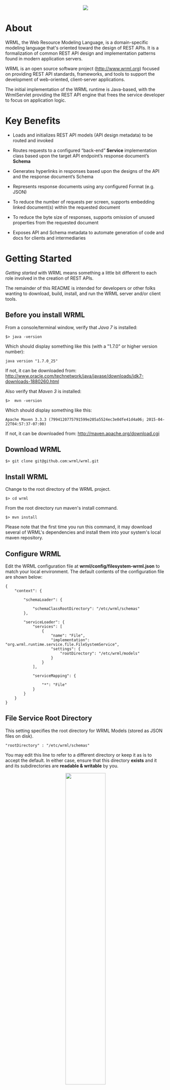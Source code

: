 <p align="center">
  <img src="doc/wrml.png"/>
</p>

# About
WRML, the Web Resource Modeling Language, is a domain-specific modeling language that's oriented toward the design of REST APIs. It is a formalization of common REST API design and implementation patterns found in modern application servers. 

WRML is an open source software project (http://www.wrml.org) focused on providing REST API standards, frameworks, and tools to support the development of web-oriented, client-server applications.

The initial implementation of the WRML runtime is Java-based, with the WrmlServlet providing the REST API engine that frees the service developer to focus on application logic.

# Key Benefits

* Loads and initializes REST API models (API design metadata) to be routed and invoked

* Routes requests to a configured “back-end” **Service** implementation class based upon the target API endpoint’s response document’s **Schema**

* Generates hyperlinks in responses based upon the designs of the API and the response document’s Schema

* Represents response documents using any configured Format (e.g. JSON)

* To reduce the number of requests per screen, supports embedding linked document(s) within the requested document

* To reduce the byte size of responses, supports omission of unused properties from the requested document

* Exposes API and Schema metadata to automate generation of code and docs for clients and intermediaries


# Getting Started

*Getting started* with WRML means something a little bit different to each role involved in the creation of REST APIs.

The remainder of this README is intended for developers or other folks wanting to download, build, install, and run the WRML server and/or client tools.

## Before you install WRML

From a console/terminal window, verify that *Java 7* is installed:

	$> java -version

Which should display something like this (with a "1.7.0" or higher version number):

	java version "1.7.0_25"

If not, it can be downloaded from: http://www.oracle.com/technetwork/java/javase/downloads/jdk7-downloads-1880260.html

Also verify that *Maven 3* is installed:

	$>  mvn -version

Which should display something like this:

    Apache Maven 3.3.3 (7994120775791599e205a5524ec3e0dfe41d4a06; 2015-04-22T04:57:37-07:00)

If not, it can be downloaded from: http://maven.apache.org/download.cgi

## Download WRML

	$> git clone git@github.com:wrml/wrml.git

## Install WRML

Change to the root directory of the WRML project.

	$> cd wrml

From the root directory run maven's install command.
	
	$> mvn install

Please note that the first time you run this command, it may download several of WRML's dependencies and install them into your system's local maven repository.


## Configure WRML

Edit the WRML configuration file at **wrml/config/filesystem-wrml.json** to match your local environment. The default contents of the configuration file are shown below:
    
	{
	    "context": {
	
	        "schemaLoader": {
	
	            "schemaClassRootDirectory": "/etc/wrml/schemas"
	        },
	
	        "serviceLoader": {
	            "services": [
	                {
	                    "name": "File",
	                    "implementation": "org.wrml.runtime.service.file.FileSystemService",
	                    "settings": {
	                        "rootDirectory": "/etc/wrml/models"
	                    }
	                }
	            ],
	
	            "serviceMapping": {
	
	                "*": "File"
	            }
	        }
	    }
	}

## File Service Root Directory

This setting specifies the root directory for WRML Models (stored as JSON files on disk).

	"rootDirectory" : "/etc/wrml/schemas"
	
You may edit this line to refer to a different directory or keep it as is to accept the default. In either case, ensure that this directory **exists** and it and its subdirectories are **readable & writable** by you.

<p align="center">
  <img src="doc/README/Permissions-01.png" width="50%"/>
</p>
	

## Schema Loader Schema Directory

This setting specifies the root directory for WRML Schemas (compiled as Java interfaces).

	"schemaClassRootDirectory" : "/etc/wrml/models"

You may edit this line to refer to a different directory or keep it as is to accept the default. In either case, ensure that this directory **exists** and it and its subdirectories are **readable & writable** by you.

# Werminal - WRML Terminal

Werminal is a terminal (command line) application for WRML model browsing and editing.

Werminal can be used to create new models of any type such as: Schemas, Teams, Players, Aliens, HomeScreens, Movies; whatever your application calls for.

Werminal also enables you to open, edit, and save data (of any data type).

<p align="center">
  <img src="doc/wormle.png" width="80%"/>
</p>


## Running Werminal

From the project root directory of the WRML project, change to the *cli* subdirectory.

    $> cd cli
    $> ./werminal

The **werminal** command runs Werminal with the following command: 

    java -DwrmlConfiguration=../config/filesystem-wrml.json -classpath "target/wrml-cli.jar" org.wrml.werminal.Werminal -unix

Werminal starts by dispaying the splash screen (shown below). From here you may press any key to start interacting with WRML. 

<p align="center">
  <img src="doc/README/Werminal-001.png" width="90%"/>
</p>

For more information about running Werminal, see <a href="./cli/README.md">the Werminal /cli project README.</a>

If you have problems starting Werminal, please confirm that the WRML configuration file is using the correct "slash" leaning direction for the folder/directory paths match the conventions of your OS. In WRML config files, the "/" forward slash should work cross-platform.


## A Quick Tour of Werminal
This section will walk through a simple example of using Werminal to demonstrate WRML's modeling features. Specifically, in this tour we will:

1. Design a new schema
  * Create a new schema, named **Demo**
  * Save our new schema to disk, using the "File" service 
  * Load our new schema as a java class
2. Create model instances of new schema type
  * Create a new instance of **Demo**
  * Save the model instance to disk
  * Exit Werminal, then re-launch and re-open the saved demo instance 

For more about the Werminal app, please consult the "[Werminal Masters Handbook](https://github.com/wrml/wrml/blob/master/doc/WRML_WerminalMastersHandbook.pdf)"

### Designing a new Schema

As you might expect, a WRML schema is a structured data type. For the first part of the Werminal tour, you will create a new schema named **Demo**.

Following the splash screen (after pressing any key), Werminal displays its main menu (shown below).

<p align="center">
  <img src="doc/README/Werminal-002.png" width="90%"/>
</p>

The **New** button has input focus (indicated by bold red text) so you can press the enter key to activate it.

The **New Model** dialog will prompt you to enter the URI that identifies the schema of the model that you wish to create. To create a new schema, the URI is [http://schema.api.wrml.org/org/wrml/model/schema/Schema](http://schema.api.wrml.org/org/wrml/model/schema/Schema).

By default, this URI is already entered so you can simply press the tab key until the **OK** button has input focus and then press the enter key to activate it.

<p align="center">
  <img src="doc/README/Werminal-003.png" width="90%"/>
</p>

Now you should see Werminal's model editor window with the title **"Werminal - Model - Schema"**, which indicates that you are editing a model of type schema. 

The top portion of the model editor window displays a toolbar, which we will make use of in a moment. For now, we will start by editing a few of the **slots** of our new schema model. A WRML model slot is analagous to a property, field, or column in other modeling systems. 

<p align="center">
  <img src="doc/README/Werminal-004.png" width="90%"/>
</p>

The first slot to edit is named **uri**. Press the tab key until you see the uri slot's value gain input focus, which is indicated by red highlight and cursor location. 

With the uri slot focused, edit the value to **http://schema.api.wrml.org/Demo**.

<p align="center">
  <img src="doc/README/Werminal-005.png" width="90%"/>
</p>

Next, press the tab key (or down arrow key) to give focus to the **baseSchemaURis** slot. This slot allows schema models to declare that they extend other schemas. The value in this slot is a list of URIs that identify the *base* schemas for this schema. 

With the **baseSchemaURis** slot focused, press the enter key to open the list editor window.

<p align="center">
  <img src="doc/README/Werminal-006.png" width="90%"/>
</p>



<p align="center">
  <img src="doc/README/Werminal-007.png" width="90%"/>
</p>

<p align="center">
  <img src="doc/README/Werminal-008.png" width="90%"/>
</p>

<p align="center">
  <img src="doc/README/Werminal-009.png" width="90%"/>
</p>

<p align="center">
  <img src="doc/README/Werminal-010.png" width="90%"/>
</p>

<p align="center">
  <img src="doc/README/Werminal-011.png" width="90%"/>
</p>

<p align="center">
  <img src="doc/README/Werminal-012.png" width="90%"/>
</p>

<p align="center">
  <img src="doc/README/Werminal-013.png" width="90%"/>
</p>

<p align="center">
  <img src="doc/README/Werminal-014.png" width="90%"/>
</p>

<p align="center">
  <img src="doc/README/Werminal-015.png" width="90%"/>
</p>

<p align="center">
  <img src="doc/README/Werminal-016.png" width="90%"/>
</p>

<p align="center">
  <img src="doc/README/Werminal-024.png" width="90%"/>
</p>


### Creating a Model Instance

<p align="center">
  <img src="doc/README/Werminal-017.png" width="90%"/>
</p>

<p align="center">
  <img src="doc/README/Werminal-018.png" width="90%"/>
</p>

<p align="center">
  <img src="doc/README/Werminal-019.png" width="90%"/>
</p>

<p align="center">
  <img src="doc/README/Werminal-020.png" width="90%"/>
</p>

<p align="center">
  <img src="doc/README/Werminal-021.png" width="90%"/>
</p>

<p align="center">
  <img src="doc/README/Werminal-022.png" width="90%"/>
</p>

<p align="center">
  <img src="doc/README/Werminal-023.png" width="90%"/>
</p>

<p align="center">
  <img src="doc/README/Werminal-025.png" width="90%"/>
</p>




## wrmldoc

See the <a href="./wrmldoc/README.md">/wrmldoc project.</a>.



# License
WRML is copyright (C) 2012-2015 Mark Masse <mark@wrml.org> (OSS project WRML.org). WRML is licensed under the Apache License, Version 2.0. You may obtain a copy of the License at: http://www.apache.org/licenses/LICENSE-2.0

